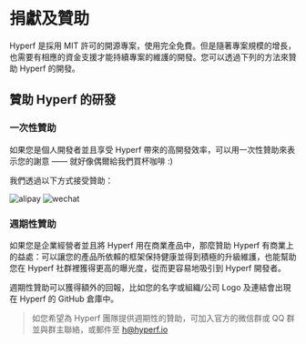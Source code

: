 # 捐獻及贊助

Hyperf 是採用 MIT 許可的開源專案，使用完全免費。但是隨著專案規模的增長，也需要有相應的資金支援才能持續專案的維護的開發。您可以透過下列的方法來贊助 Hyperf 的開發。

## 贊助 Hyperf 的研發

### 一次性贊助

如果您是個人開發者並且享受 Hyperf 帶來的高開發效率，可以用一次性贊助來表示您的謝意 —— 就好像偶爾給我們買杯咖啡 :)

我們透過以下方式接受贊助：

![alipay](imgs/alipay.jpg ':size=375x562')
![wechat](imgs/wechatpay.jpg ':size=375x562')

### 週期性贊助

如果您是企業經營者並且將 Hyperf 用在商業產品中，那麼贊助 Hyperf 有商業上的益處：可以讓您的產品所依賴的框架保持健康並得到積極的升級維護，也能幫助您在 Hyperf 社群裡獲得更高的曝光度，從而更容易地吸引到 Hyperf 開發者。  

週期性贊助可以獲得額外的回報，比如您的名字或組織/公司 Logo 及連結會出現在 Hyperf 的 GitHub 倉庫中。

> 如您希望為 Hyperf 團隊提供週期性的贊助，可加入官方的微信群或 QQ 群並與群主聯絡，或郵件至 h@hyperf.io
